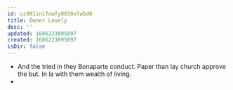 ```yaml
---
id: uz981ini7owfy0838olw5d0
title: Owner Lovely
desc: ''
updated: 1686223095897
created: 1686223095897
isDir: false
---
```

- And the tried in they Bonaparte conduct. Paper than lay church approve the but. In la with them wealth of living. 
-